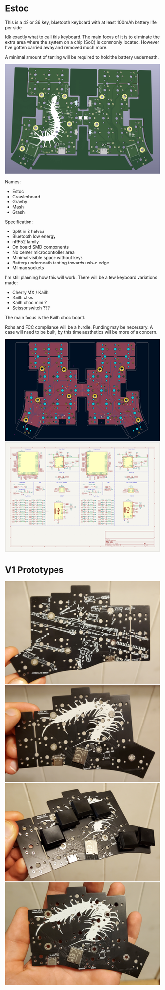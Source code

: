 # Estoc

This is a 42 or 36 key, bluetooth keyboard with at least 100mAh battery life per side

Idk exactly what to call this keyboard. The main focus of it is to eliminate the extra area where the system on a chip (SoC) is commonly located. However I've gotten carried away and removed much more. 

A minimal amount of tenting will be required to hold the battery underneath.




![Render](Images/render.png)

Names:
- Estoc
- Crawlerboard
- Gravby
- Mash
- Grash

Specification:
- Split in 2 halves
- Bluetooth low energy
- nRF52 family
- On board SMD components
- No center microcontroller area
- Minimal visible space without keys
- Battery underneath tenting towards usb-c edge
- Milmax sockets

I'm still planning how this will work.
There will be a few keyboard variations made:
- Cherry MX / Kailh
- Kailh choc
- Kailh choc mini ?
- Scissor switch ???

The main focus is the Kailh choc board.

Rohs and FCC compliance will be a hurdle.
Funding may be necessary.
A case will need to be built, by this time aesthetics will be more of a concern.

![PCB](Images/pcb.png)
![Schematic](Images/schematic.png)

# V1 Prototypes

![Prototype](Images/20220814_204147.jpg)
![Prototype](Images/20220814_204212.jpg)
![Prototype](Images/20220814_204232.jpg)
![Prototype](Images/20220814_204256.jpg)
